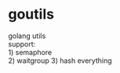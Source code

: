 # goutils
golang utils  
support:  
        1) semaphore   
        2) waitgroup
	3) hash everything  
